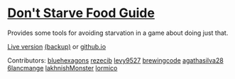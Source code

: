 # [Don't Starve Food Guide](https://foodguide.bluehexagons.com)

Provides some tools for avoiding starvation
in a game about doing just that.

[Live version](https://foodguide.bluehexagons.com) [(backup)](https://bluehexagons.com/foodguide) or
[github.io](https://bluehexagons.github.io/foodguide/html/index.htm)

Contributors:
  [bluehexagons](https://github.com/bluehexagons)
  [rezecib](https://github.com/rezecib)
  [levy9527](https://github.com/levy9527)
  [brewingcode](https://github.com/brewingcode)
  [agathasilva28](https://github.com/agathasilva28)
  [6lancmange](https://github.com/6lancmange)
  [lakhnishMonster](https://github.com/lakhnishMonster)
  [lormico](https://github.com/lormico)
